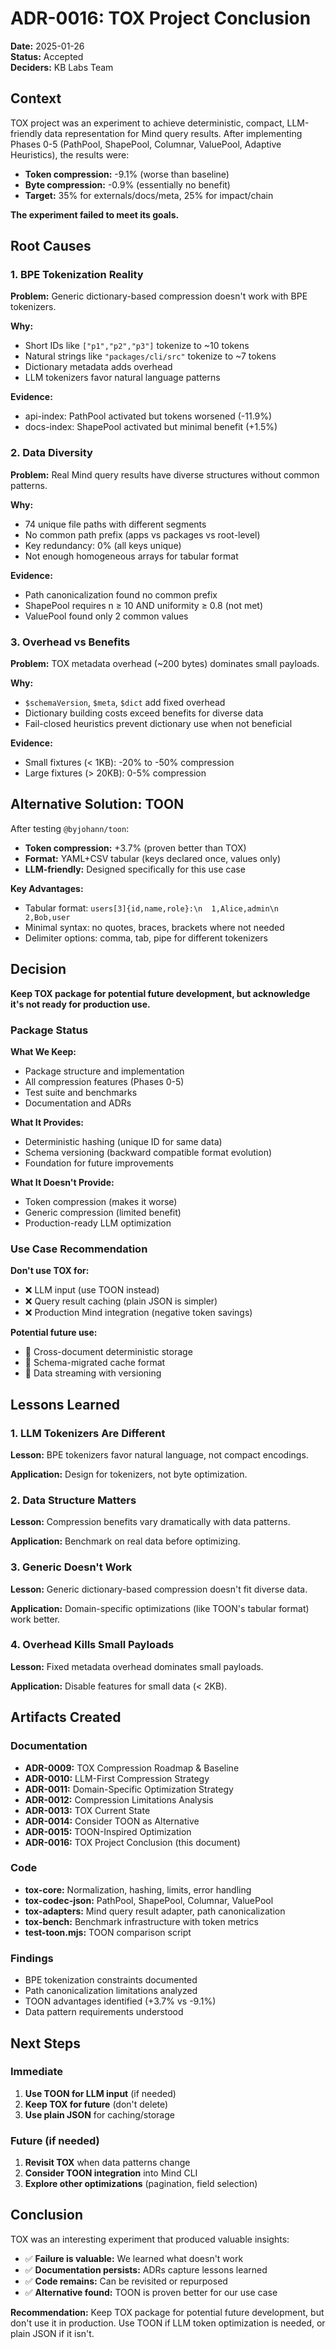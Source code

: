# ADR-0016: TOX Project Conclusion

**Date:** 2025-01-26  
**Status:** Accepted  
**Deciders:** KB Labs Team

## Context

TOX project was an experiment to achieve deterministic, compact, LLM-friendly data representation for Mind query results. After implementing Phases 0-5 (PathPool, ShapePool, Columnar, ValuePool, Adaptive Heuristics), the results were:

- **Token compression:** -9.1% (worse than baseline)
- **Byte compression:** -0.9% (essentially no benefit)
- **Target:** 35% for externals/docs/meta, 25% for impact/chain

**The experiment failed to meet its goals.**

## Root Causes

### 1. BPE Tokenization Reality

**Problem:** Generic dictionary-based compression doesn't work with BPE tokenizers.

**Why:**
- Short IDs like `["p1","p2","p3"]` tokenize to ~10 tokens
- Natural strings like `"packages/cli/src"` tokenize to ~7 tokens
- Dictionary metadata adds overhead
- LLM tokenizers favor natural language patterns

**Evidence:**
- api-index: PathPool activated but tokens worsened (-11.9%)
- docs-index: ShapePool activated but minimal benefit (+1.5%)

### 2. Data Diversity

**Problem:** Real Mind query results have diverse structures without common patterns.

**Why:**
- 74 unique file paths with different segments
- No common path prefix (apps vs packages vs root-level)
- Key redundancy: 0% (all keys unique)
- Not enough homogeneous arrays for tabular format

**Evidence:**
- Path canonicalization found no common prefix
- ShapePool requires n ≥ 10 AND uniformity ≥ 0.8 (not met)
- ValuePool found only 2 common values

### 3. Overhead vs Benefits

**Problem:** TOX metadata overhead (~200 bytes) dominates small payloads.

**Why:**
- `$schemaVersion`, `$meta`, `$dict` add fixed overhead
- Dictionary building costs exceed benefits for diverse data
- Fail-closed heuristics prevent dictionary use when not beneficial

**Evidence:**
- Small fixtures (< 1KB): -20% to -50% compression
- Large fixtures (> 20KB): 0-5% compression

## Alternative Solution: TOON

After testing `@byjohann/toon`:

- **Token compression:** +3.7% (proven better than TOX)
- **Format:** YAML+CSV tabular (keys declared once, values only)
- **LLM-friendly:** Designed specifically for this use case

**Key Advantages:**
- Tabular format: `users[3]{id,name,role}:\n  1,Alice,admin\n  2,Bob,user`
- Minimal syntax: no quotes, braces, brackets where not needed
- Delimiter options: comma, tab, pipe for different tokenizers

## Decision

**Keep TOX package for potential future development, but acknowledge it's not ready for production use.**

### Package Status

**What We Keep:**
- Package structure and implementation
- All compression features (Phases 0-5)
- Test suite and benchmarks
- Documentation and ADRs

**What It Provides:**
- Deterministic hashing (unique ID for same data)
- Schema versioning (backward compatible format evolution)
- Foundation for future improvements

**What It Doesn't Provide:**
- Token compression (makes it worse)
- Generic compression (limited benefit)
- Production-ready LLM optimization

### Use Case Recommendation

**Don't use TOX for:**
- ❌ LLM input (use TOON instead)
- ❌ Query result caching (plain JSON is simpler)
- ❌ Production Mind integration (negative token savings)

**Potential future use:**
- 🔮 Cross-document deterministic storage
- 🔮 Schema-migrated cache format
- 🔮 Data streaming with versioning

## Lessons Learned

### 1. LLM Tokenizers Are Different

**Lesson:** BPE tokenizers favor natural language, not compact encodings.

**Application:** Design for tokenizers, not byte optimization.

### 2. Data Structure Matters

**Lesson:** Compression benefits vary dramatically with data patterns.

**Application:** Benchmark on real data before optimizing.

### 3. Generic Doesn't Work

**Lesson:** Generic dictionary-based compression doesn't fit diverse data.

**Application:** Domain-specific optimizations (like TOON's tabular format) work better.

### 4. Overhead Kills Small Payloads

**Lesson:** Fixed metadata overhead dominates small payloads.

**Application:** Disable features for small data (< 2KB).

## Artifacts Created

### Documentation

- **ADR-0009:** TOX Compression Roadmap & Baseline
- **ADR-0010:** LLM-First Compression Strategy
- **ADR-0011:** Domain-Specific Optimization Strategy
- **ADR-0012:** Compression Limitations Analysis
- **ADR-0013:** TOX Current State
- **ADR-0014:** Consider TOON as Alternative
- **ADR-0015:** TOON-Inspired Optimization
- **ADR-0016:** TOX Project Conclusion (this document)

### Code

- **tox-core:** Normalization, hashing, limits, error handling
- **tox-codec-json:** PathPool, ShapePool, Columnar, ValuePool
- **tox-adapters:** Mind query result adapter, path canonicalization
- **tox-bench:** Benchmark infrastructure with token metrics
- **test-toon.mjs:** TOON comparison script

### Findings

- BPE tokenization constraints documented
- Path canonicalization limitations analyzed
- TOON advantages identified (+3.7% vs -9.1%)
- Data pattern requirements understood

## Next Steps

### Immediate

1. **Use TOON for LLM input** (if needed)
2. **Keep TOX for future** (don't delete)
3. **Use plain JSON** for caching/storage

### Future (if needed)

1. **Revisit TOX** when data patterns change
2. **Consider TOON integration** into Mind CLI
3. **Explore other optimizations** (pagination, field selection)

## Conclusion

TOX was an interesting experiment that produced valuable insights:

- ✅ **Failure is valuable:** We learned what doesn't work
- ✅ **Documentation persists:** ADRs capture lessons learned
- ✅ **Code remains:** Can be revisited or repurposed
- ✅ **Alternative found:** TOON is proven better for our use case

**Recommendation:** Keep TOX package for potential future development, but don't use it in production. Use TOON if LLM token optimization is needed, or plain JSON if it isn't.

